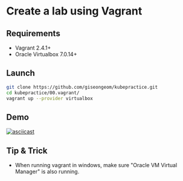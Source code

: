 # Create a lab using Vagrant

## Requirements

- Vagrant 2.4.1+
- Oracle Virtualbox 7.0.14+


## Launch

```bash
git clone https://github.com/giseongeom/kubepractice.git
cd kubepractice/00.vagrant/
vagrant up --provider virtualbox
```
## Demo

[![asciicast](https://asciinema.org/a/VvoZDuejLeGWBcDVHv0eDHwGy.svg)](https://asciinema.org/a/VvoZDuejLeGWBcDVHv0eDHwGy)

## Tip & Trick

- When running vagrant in windows, make sure "Oracle VM Virtual Manager" is also running.
